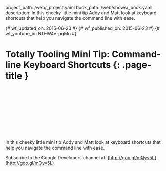project_path: /web/_project.yaml
book_path: /web/shows/_book.yaml
description: In this cheeky little mini tip Addy and Matt look at keyboard shortcuts that help you navigate the command line with ease.

{# wf_updated_on: 2015-06-23 #}
{# wf_published_on: 2015-06-23 #}
{# wf_youtube_id: ND-W4e-pqMo #}

# Totally Tooling Mini Tip: Command-line Keyboard Shortcuts {: .page-title }


<div class="video-wrapper">
  <iframe class="devsite-embedded-youtube-video" data-video-id="ND-W4e-pqMo"
          data-autohide="1" data-showinfo="0" frameborder="0" allowfullscreen>
  </iframe>
</div>


In this cheeky little mini tip Addy and Matt look at keyboard shortcuts that help you navigate the command line with ease.

Subscribe to the Google Developers channel at: [http://goo.gl/mQyv5L](http://goo.gl/mQyv5L)
